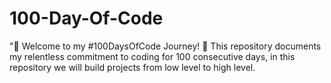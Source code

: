 # 100-Day-Of-Code
"🌟 Welcome to my #100DaysOfCode Journey! 🌟 This repository documents my relentless commitment to coding for 100 consecutive days, in this repository we will build projects from low level to high level.
